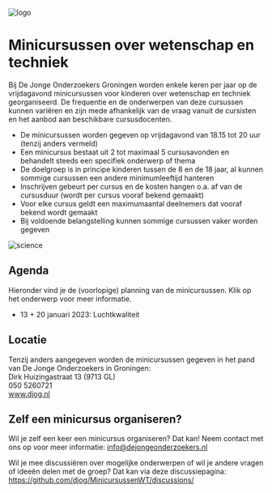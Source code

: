 ![logo](https://cloud.githubusercontent.com/assets/25673660/22806842/50171992-ef24-11e6-89bc-607339c92c05.png)
# Minicursussen over wetenschap en techniek
Bij De Jonge Onderzoekers Groningen worden enkele keren per jaar op de vrijdagavond minicursussen voor kinderen over wetenschap en techniek georganiseerd. De frequentie en de onderwerpen van deze cursussen kunnen variëren en zijn mede afhankelijk van de vraag vanuit de cursisten en het aanbod aan beschikbare cursusdocenten.

- De minicursussen worden gegeven op vrijdagavond van 18.15 tot 20 uur (tenzij anders vermeld)
- Een minicursus bestaat uit 2 tot maximaal 5 cursusavonden en behandelt steeds een specifiek onderwerp of thema
- De doelgroep is in principe kinderen tussen de 8 en de 18 jaar, al kunnen sommige cursussen een andere minimumleeftijd hanteren
- Inschrijven gebeurt per cursus en de kosten hangen o.a. af van de cursusduur (wordt per cursus vooraf bekend gemaakt)
- Voor elke cursus geldt een maximumaantal deelnemers dat vooraf bekend wordt gemaakt
- Bij voldoende belangstelling kunnen sommige cursussen vaker worden gegeven

![science](https://cloud.githubusercontent.com/assets/25673660/22808370/d6e8732e-ef2b-11e6-9119-9c2a05962913.png)

## Agenda
Hieronder vind je de (voorlopige) planning van de minicursussen. Klik op het onderwerp voor meer informatie.

- 13 + 20 januari 2023: Luchtkwaliteit

## Locatie
Tenzij anders aangegeven worden de minicursussen gegeven in het pand van De Jonge Onderzoekers in Groningen:
<br>Dirk Huizingastraat 13 (9713 GL)
<br>050 5260721
<br>www.djog.nl

## Zelf een minicursus organiseren?
Wil je zelf een keer een minicursus organiseren? Dat kan! Neem contact met ons op voor meer informatie: info@dejongeonderzoekers.nl

Wil je mee discussiëren over mogelijke onderwerpen of wil je andere vragen of ideeën delen met de groep? Dat kan via deze discussiepagina: https://github.com/djog/MinicursussenWT/discussions/
